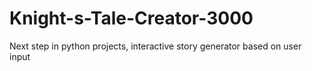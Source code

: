 # Knight-s-Tale-Creator-3000
Next step in python projects, interactive story generator based on user input

